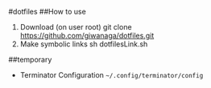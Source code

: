 #dotfiles
##How to use
1. Download (on user root)
  git clone https://github.com/giwanaga/dotfiles.git
2. Make symbolic links
  sh dotfilesLink.sh 


##temporary
 - Terminator Configuration
   `~/.config/terminator/config`


